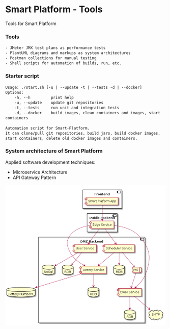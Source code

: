 # Smart Platform - Tools

Tools for Smart Platform

### Tools
```
- JMeter JMX test plans as performance tests
- PlantUML diagrams and markups as system architectures
- Postman collections for manual testing
- Shell scripts for automation of builds, run, etc.
```

### Starter script
```
Usage: ./start.sh [-u | --update -t | --tests -d | --docker]
Options:
    -h, --h         print help
    -u, --update    update git repositories
    -t, --tests     run unit and integration tests
    -d, --docker    build images, clean containers and images, start containers

Automation script for Smart-Platform.
It can clone/pull git repositories, build jars, build docker images, start containers, delete old docker images and containers.
```

### System architecture of Smart Platform
Applied software development techniques:
- Microservice Architecture
- API Gateway Pattern

![System Architecture](https://raw.githubusercontent.com/ProudProgrammer/smart-tools/master/plantuml/system-architecture.png)
